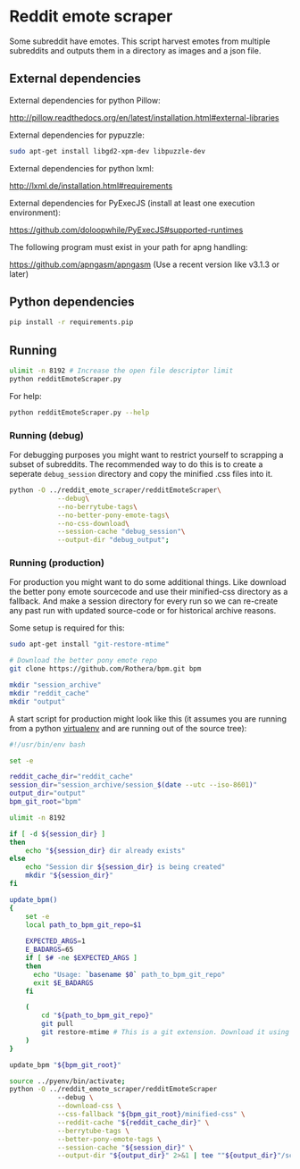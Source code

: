 # Reddit emote scraper

Some subreddit have emotes. This script harvest emotes from multiple subreddits and outputs them in a directory as images and a json file.

## External dependencies

External dependencies for python Pillow:

http://pillow.readthedocs.org/en/latest/installation.html#external-libraries

External dependencies for pypuzzle:
```bash
sudo apt-get install libgd2-xpm-dev libpuzzle-dev
```

External dependencies for python lxml:

http://lxml.de/installation.html#requirements

External dependencies for PyExecJS (install at least one execution environment):

https://github.com/doloopwhile/PyExecJS#supported-runtimes

The following program must exist in your path for apng handling:

https://github.com/apngasm/apngasm (Use a recent version like v3.1.3 or later)

## Python dependencies

```bash
pip install -r requirements.pip
```

## Running

```bash
ulimit -n 8192 # Increase the open file descriptor limit
python redditEmoteScraper.py
```

For help:

```bash
python redditEmoteScraper.py --help
```

### Running (debug)

For debugging purposes you might want to restrict yourself to scrapping a subset of subreddits. The recommended way to do this is to create a seperate `debug_session` directory and copy the minified .css files into it.

```bash
python -O ../reddit_emote_scraper/redditEmoteScraper\
            --debug\
            --no-berrytube-tags\
            --no-better-pony-emote-tags\
            --no-css-download\
            --session-cache "debug_session"\
            --output-dir "debug_output";
```

### Running (production)

For production you might want to do some additional things. Like download the better pony emote sourcecode and use their minified-css directory as a fallback. And make a session directory for every run so we can re-create any past run with updated source-code or for historical archive reasons.


Some setup is required for this:

```bash
sudo apt-get install "git-restore-mtime"

# Download the better pony emote repo
git clone https://github.com/Rothera/bpm.git bpm

mkdir "session_archive"
mkdir "reddit_cache"
mkdir "output"
```

A start script for production might look like this (it assumes you are running from a python [virtualenv](https://pypi.python.org/pypi/virtualenv) and are running out of the source tree):

```bash
#!/usr/bin/env bash

set -e

reddit_cache_dir="reddit_cache"
session_dir="session_archive/session_$(date --utc --iso-8601)"
output_dir="output"
bpm_git_root="bpm"

ulimit -n 8192

if [ -d ${session_dir} ]
then
	echo "${session_dir} dir already exists"
else
    echo "Session dir ${session_dir} is being created"
	mkdir "${session_dir}"
fi

update_bpm()
{
    set -e
	local path_to_bpm_git_repo=$1
	
	EXPECTED_ARGS=1
	E_BADARGS=65
	if [ $# -ne $EXPECTED_ARGS ]
	then
	  echo "Usage: `basename $0` path_to_bpm_git_repo"
	  exit $E_BADARGS
	fi

    (
	    cd "${path_to_bpm_git_repo}"
	    git pull
	    git restore-mtime # This is a git extension. Download it using "sudo apt-get install git-restore-mtime"
	)
}

update_bpm "${bpm_git_root}"

source ../pyenv/bin/activate;
python -O ../reddit_emote_scraper/redditEmoteScraper
            --debug \
            --download-css \
            --css-fallback "${bpm_git_root}/minified-css" \
            --reddit-cache "${reddit_cache_dir}" \
            --berrytube-tags \
            --better-pony-emote-tags \
            --session-cache "${session_dir}" \
            --output-dir "${output_dir}" 2>&1 | tee ""${output_dir}"/scraper.log";
```



